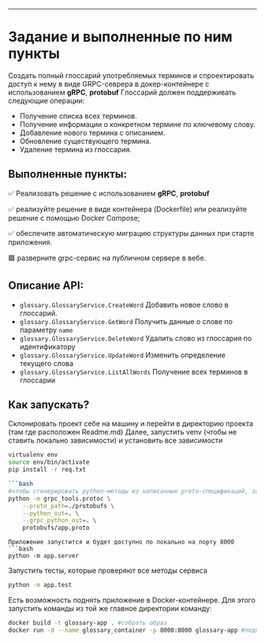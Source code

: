 ---

# Задание и выполненные по ним пункты

Создать полный глоссарий употребляемых терминов и спроектировать доступ к нему в виде GRPC-севрера в докер-контейнере с использованием **gRPC**, **protobuf**
Глоссарий должен поддерживать следующие операции:
- Получение списка всех терминов.
- Получение информации о конкретном термине по ключевому слову.
- Добавление нового термина с описанием.
- Обновление существующего термина.
- Удаление термина из глоссария.

## Выполненные пункты:
✅ Реализовать решение с использованием **gRPC**, **protobuf**

✅ реализуйте  решение в виде контейнера (Dockerfile) или реализуйте решение с помощью Docker Compose; 

✅ обеспечите автоматическую миграцию структуры данных при старте приложения. 

🟩 разверните grpc-сервис на публичном сервере в вебе. 

## Описание API:

- `glossary.GlossaryService.CreateWord`  Добавить новое слово в глоссарий.
- `glossary.GlossaryService.GetWord` Получить данные о слове по параметру `name`
- `glossary.GlossaryService.DeleteWord`  Удалить слово из глоссария по идентификатору 
- `glossary.GlossaryService.UpdateWord` Изменить определение текущего слова  
- `glossary.GlossaryService.ListAllWords` Получение всех терминов в глоссарии

## Как запускать?

Склонировать проект себе на машину и перейти в директорию проекта (там где расположен Readme.md)
Далее, запустить venv (чтобы не ставить локально зависимости) и установить все зависимости
   ```bash
   virtualenv env
   source env/bin/activate
   pip install -r req.txt

   ```bash
   #чтобы сгенерировать python-методы из написанных proto-спецификаций, запускалась команда (можно пропустить этот пункт тк файлы уже есть в репозитории)
   python -m grpc_tools.protoc \
       --proto_path=./protobufs \
       --python_out=. \
       --grpc_python_out=. \
       protobufs/app.proto
   ```
   ```
Приложение запустится и будет доступно по локально на порту 8000
   ```bash
   python -m app.server
   ```
Запустить тесты, которые проверяют все методы сервиса
   ```bash
   python -m app.test
   ```

Eсть возможность поднять приложение в Docker-контейнере. Для этого запустить команды из той же главное директории команду:
   ```bash
   docker build -t glossary-app . #собрать образ
   docker run -d --name glossary_container -p 8000:8000 glossary-app #поднять контейнер с приложением
   ```

